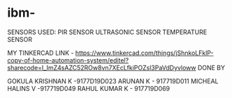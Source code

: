 # ibm-
SENSORS USED:
  PIR SENSOR
  ULTRASONIC SENSOR
  TEMPERATURE SENSOR


MY TINKERCAD LINK - https://www.tinkercad.com/things/jShnkoLFklP-copy-of-home-automation-system/editel?sharecode=I_ImZ4sAZC52ROw8vn7XEcLfkiPOZsl3PaVdDyvloww
DONE BY

GOKULA KRISHNAN K -9177D19D023
ARUNAN K - 917719D011
MICHEAL HALINS V -917719D049
RAHUL KUMAR K - 917719D069


